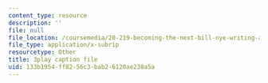 ```yaml
---
content_type: resource
description: ''
file: null
file_location: /coursemedia/20-219-becoming-the-next-bill-nye-writing-and-hosting-the-educational-show-january-iap-2015/133b1954ff8256c3bab26120ae238a5a_aHygKFodPKg.vtt
file_type: application/x-subrip
resourcetype: Other
title: 3play caption file
uid: 133b1954-ff82-56c3-bab2-6120ae238a5a
---
```

